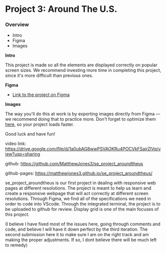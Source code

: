 # Project 3: Around The U.S.

### Overview

- Intro
- Figma
- Images

**Intro**

This project is made so all the elements are displayed correctly on popular screen sizes. We recommend investing more time in completing this project, since it's more difficult than previous ones.

**Figma**

- [Link to the project on Figma](https://www.figma.com/file/ii4xxsJ0ghevUOcssTlHZv/Sprint-3%3A-Around-the-US?node-id=0%3A1)

**Images**

The way you'll do this at work is by exporting images directly from Figma — we recommend doing that to practice more. Don't forget to optimize them [here](https://tinypng.com/), so your project loads faster.

Good luck and have fun!

video link: https://drive.google.com/file/d/1a0ubAG8wwPSVAOKRu4POCVkFSajrZlVq/view?usp=sharing

github: https://github.com/MatthewJones3/se_project_aroundtheus

github-pages: https://matthewjones3.github.io/se_project_aroundtheus/

se_project_aroundtheus is our first project in dealing with responsive web pages at different resolutions. The project is meant to help us learn and create a responsive webpage that will act correctly at different screen resolutions. Through Figma, we find all of the specifications we need in order to code into VScode. Through the integrated terminal, the project is to be uploaded to github for review. Display grid is one of the main focuses of this project.

(I believe I have fixed most of the issues here, going through comments and code, and believe I will have it down perfect by the third iteration. The second submission here it to make sure I am on the right track and am making the proper adjustments. If so, I dont believe there will be much left to remedy)

